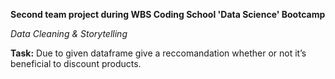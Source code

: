 **Second team project during WBS Coding School 'Data Science' Bootcamp**

*Data Cleaning & Storytelling*

**Task:**
Due to given dataframe give a reccomandation whether or not it’s beneficial to discount products.
